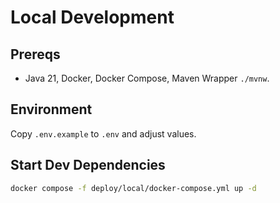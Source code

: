 # Local Development

## Prereqs
- Java 21, Docker, Docker Compose, Maven Wrapper `./mvnw`.

## Environment
Copy `.env.example` to `.env` and adjust values.

## Start Dev Dependencies
```bash
docker compose -f deploy/local/docker-compose.yml up -d
```
